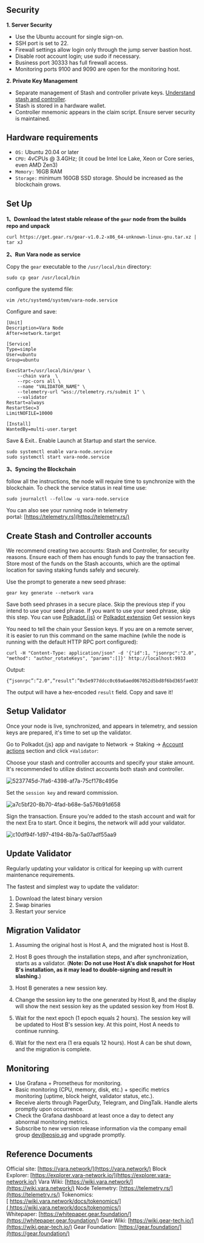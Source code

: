 # 

## **Security**

**1. Server Security**

* Use the Ubuntu account for single sign-on.
* SSH port is set to 22.
* Firewall settings allow login only through the jump server bastion host.
* Disable root account login; use sudo if necessary.
* Business port 30333 has full firewall access.
* Monitoring ports 9100 and 9090 are open for the monitoring host.

**2. Private Key Management**

* Separate management of Stash and controller private keys. [Understand stash and controller](https://wiki.polkadot.network/docs/en/learn-staking#accounts).
* Stash is stored in a hardware wallet.
* Controller mnemonic appears in the claim script. Ensure server security is maintained.

## Hardware requirements

* `OS:` Ubuntu 20.04 or later
* `CPU:` 4vCPUs @ 3.4GHz; (it coud be Intel Ice Lake, Xeon or Core series, even AMD Zen3)
* `Memory:` 16GB RAM
* `Storage:` minimum 160GB SSD storage. Should be increased as the blockchain grows.

## **Set Up**

**1、Download the latest stable release of the `gear` node from the builds repo and unpack**

```
curl https://get.gear.rs/gear-v1.0.2-x86_64-unknown-linux-gnu.tar.xz | tar xJ
```

**2、Run Vara node as service**

Copy the `gear` executable to the `/usr/local/bin` directory:

```
sudo cp gear /usr/local/bin
```

configure the systemd file:

```
vim /etc/systemd/system/vara-node.service
```

Configure and save:

```
[Unit]
Description=Vara Node
After=network.target

[Service]
Type=simple
User=ubuntu
Group=ubuntu

ExecStart=/usr/local/bin/gear \
    --chain vara  \
    --rpc-cors all \
    --name "VALIDATOR_NAME" \
    --telemetry-url "wss://telemetry.rs/submit 1" \
    --validator
Restart=always
RestartSec=3
LimitNOFILE=10000

[Install]
WantedBy=multi-user.target
```

Save & Exit.. Enable Launch at Startup and start the service.

```
sudo systemctl enable vara-node.service
sudo systemctl start vara-node.service
```

**3、Syncing the Blockchain**

follow all the instructions, the node will require time to synchronize with the blockchain. To check the service status in real time use:

```
sudo journalctl --follow -u vara-node.service
```

You can also see your running node in telemetry portal: [https://telemetry.rs](https://telemetry.rs/)

## **Create Stash and Controller accounts**

We recommend creating two accounts: Stash and Controller, for security reasons. Ensure each of them has enough funds to pay the transaction fee. Store most of the funds on the Stash accounts, which are the optimal location for saving staking funds safely and securely.

Use the prompt to generate a new seed phrase:

```
gear key generate --network vara
```

Save both seed phrases in a secure place. Skip the previous step if you intend to use your seed phrase. If you want to use your seed phrase, skip this step. You can use [Polkadot.{js}](https://polkadot.js.org/apps/#/accounts) or [Polkadot extension](https://polkadot.js.org/extension/)
Get session keys

You need to tell the chain your Session keys. If you are on a remote server, it is easier to run this command on the same machine (while the node is running with the default HTTP RPC port configured):

```
curl -H "Content-Type: application/json" -d '{"id":1, "jsonrpc":"2.0", "method": "author_rotateKeys", "params":[]}' http://localhost:9933
```

Output:

```
{“jsonrpc”:”2.0",”result”:”0x5e977ddcc0c69a6aed067052d5bd8f6bd365fae03562fd447d434e9814ac415d7c9ffe722364922bda314e44654f5c0cdc00d152470d5433f12cb73d078061863ac769d5f17b5460f042d221edf0099d2ce4c23edbe96ac943452cc4d3ad6d72”,”id”:1}
```

The output will have a hex-encoded `result` field. Copy and save it!

## Setup Validator

Once your node is live, synchronized, and appears in telemetry, and session keys are prepared, it's time to set up the validator.

Go to Polkadot.{js} app and navigate to Network → Staking → [Account actions](https://polkadot.js.org/apps/?rpc=wss%3A%2F%2Frpc.vara.network#/staking/actions) section and click `+Validator`:

Choose your stash and controller accounts and specify your stake amount. It's recommended to utilize distinct accounts both stash and controller.

![5237745d-7fa6-4398-af7a-75cf178c495e](file://../img/5237745d-7fa6-4398-af7a-75cf178c495e.png)

Set the `session key` and reward commission.

![a7c5bf20-8b70-4fad-b68e-5a576b91d658](file://../img/a7c5bf20-8b70-4fad-b68e-5a576b91d658.png)

Sign the transaction. Ensure you're added to the stash account and wait for the next Era to start. Once it begins, the network will add your validator.

![c10df94f-1d97-4194-8b7a-5a07adf55aa9](file://../img/c10df94f-1d97-4194-8b7a-5a07adf55aa9.png)

## **Update Validator**

Regularly updating your validator is critical for keeping up with current maintenance requirements.

The fastest and simplest way to update the validator:

1. Download the latest binary version
2. Swap binaries
3. Restart your service

## Migration Validator

1. Assuming the original host is Host A, and the migrated host is Host B.

2. Host B goes through the installation steps, and after synchronization, starts as a validator. (**Note: Do not use Host A's disk snapshot for Host B's installation, as it may lead to double-signing and result in slashing.**)

3. Host B generates a new session key.

4. Change the session key to the one generated by Host B, and the display will show the next session key as the updated session key from Host B.

5. Wait for the next epoch (1 epoch equals 2 hours). The session key will be updated to Host B's session key. At this point, Host A needs to continue running.

6. Wait for the next era (1 era equals 12 hours). Host A can be shut down, and the migration is complete.

## **Monitoring**

* Use Grafana + Prometheus for monitoring.
* Basic monitoring (CPU, memory, disk, etc.) + specific metrics monitoring (uptime, block height, validator status, etc.).
* Receive alerts through PagerDuty, Telegram, and DingTalk. Handle alerts promptly upon occurrence.
* Check the Grafana dashboard at least once a day to detect any abnormal monitoring metrics.
* Subscribe to new version release information via the company email group dev@eosio.sg and upgrade promptly.

## **Reference Documents**

Official site: [https://vara.network/](https://vara.network/)
Block Explorer: [https://explorer.vara-network.io/](https://explorer.vara-network.io/)
Vara Wiki: [https://wiki.vara.network/](https://wiki.vara.network/)
Node Telemetry: [https://telemetry.rs/](https://telemetry.rs/)
Tokenomics:[ https://wiki.vara.network/docs/tokenomics/]( https://wiki.vara.network/docs/tokenomics/)
Whitepaper: [https://whitepaper.gear.foundation/](https://whitepaper.gear.foundation/)
Gear Wiki: [https://wiki.gear-tech.io/](https://wiki.gear-tech.io/)
Gear Foundation: [https://gear.foundation/](https://gear.foundation/)
